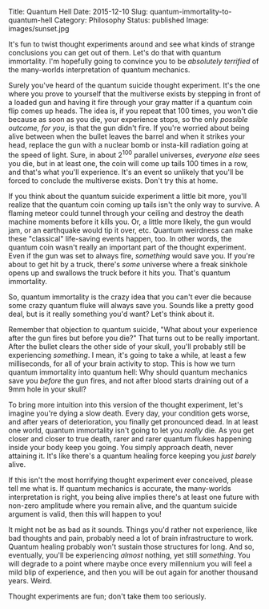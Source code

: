 Title: Quantum Hell
Date: 2015-12-10
Slug: quantum-immortality-to-quantum-hell
Category: Philosophy
Status: published
Image: images/sunset.jpg

It's fun to twist thought experiments around and see what kinds of strange
conclusions you can get out of them. Let's do that with quantum immortality. I'm
hopefully going to convince you to be *absolutely terrified* of the many-worlds
interpretation of quantum mechanics.

Surely you've heard of the quantum suicide thought experiment. It's the one
where you prove to yourself that the multiverse exists by stepping in front of
a loaded gun and having it fire through your gray matter if a quantum coin flip
comes up heads. The idea is, if you repeat that 100 times, you won't die because
as soon as you die, your experience stops, so the only *possible outcome, for
you*, is that the gun didn't fire. If you're worried about being alive between
when the bullet leaves the barrel and when it strikes your head, replace the gun
with a nuclear bomb or insta-kill radiation going at the speed of light. Sure,
in about 2<sup>100</sup> parallel universes, *everyone else* sees you die, but
in at least one, the coin will come up tails 100 times in a row, and that's what
you'll experience. It's an event so unlikely that you'll be forced to conclude
the multiverse exists. Don't try this at home.

If you think about the quantum suicide experiment a little bit more, you'll
realize that the quantum coin coming up tails isn't the only way to survive.
A flaming meteor could tunnel through your ceiling and destroy the death machine
moments before it kills you. Or, a little more likely, the gun would jam, or an
earthquake would tip it over, etc. Quantum weirdness can make these "classical"
life-saving events happen, too. In other words, the quantum coin wasn't really
an important part of the thought experiment. Even if the gun was set to always
fire, *something* would save you. If you're about to get hit by a truck, there's
*some* universe where a freak sinkhole opens up and swallows the truck before it
hits you. That's quantum immortality.

So, quantum immortality is the crazy idea that you can't ever die because some
crazy quantum fluke will always save you. Sounds like a pretty good deal, but is
it really something you'd want? Let's think about it.

Remember that objection to quantum suicide, "What about your experience after
the gun fires but before you die?" That turns out to be really important. After
the bullet clears the other side of your skull, you'll probably still be
experiencing *something*. I mean, it's going to take a while, at least a few
milliseconds, for all of your brain activity to stop. This is how we turn
quantum immortality into quantum hell: Why should quantum mechanics save you
*before* the gun fires, and not after blood starts draining out of a 9mm hole in
your skull?

To bring more intuition into this version of the thought experiment, let's
imagine you're dying a slow death. Every day, your condition gets worse, and
after years of deterioration, you finally get pronounced dead. In at least one
world, quantum immortality isn't going to let you *really* die. As you get
closer and closer to true death, rarer and rarer quantum flukes happening inside
your body keep you going. You simply approach death, never attaining it. It's
like there's a quantum healing force keeping you *just barely* alive.

If this isn't the most horrifying thought experiment ever conceived, please tell
me what is. If quantum mechanics is accurate, the many-worlds interpretation is
right, you being alive implies there's at least one future with non-zero
amplitude where you remain alive, and the quantum suicide argument is valid,
then this will happen to you!

It might not be as bad as it sounds. Things you'd rather not experience, like
bad thoughts and pain, probably need a lot of brain infrastructure to work.
Quantum healing probably won't sustain those structures for long. And so,
eventually, you'll be experiencing *almost* nothing, yet still *something*. You
will degrade to a point where maybe once every millennium you will feel a mild
blip of experience, and then you will be out again for another thousand years.
Weird.

Thought experiments are fun; don't take them too seriously.
